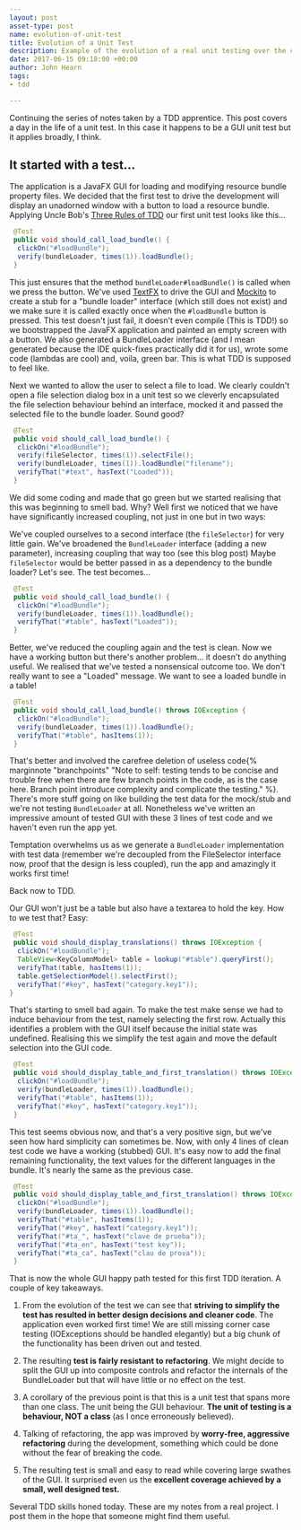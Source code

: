 ```yaml
---
layout: post
asset-type: post
name: evolution-of-unit-test
title: Evolution of a Unit Test
description: Example of the evolution of a real unit testing over the course of a morning
date: 2017-06-15 09:18:00 +00:00
author: John Hearn
tags:
- tdd

---
```


Continuing the series of notes taken by a TDD apprentice. This post covers a day in the life of a unit test. In this case it happens to be a GUI unit test but it applies broadly, I think.

## It started with a test... 

The application is a JavaFX GUI for loading and modifying resource bundle property files. We decided that the first test to drive the development will display an unadorned window with a button to load a resource bundle. Applying Uncle Bob's [Three Rules of TDD](http://butunclebob.com/ArticleS.UncleBob.TheThreeRulesOfTdd) our first unit test looks like this...

```java
 @Test
 public void should_call_load_bundle() {
  clickOn("#loadBundle");
  verify(bundleLoader, times(1)).loadBundle();
 }
```

This just ensures that the method `bundleLoader#loadBundle()` is called when we press the button. We've used [TextFX](https://github.com/TestFX/TestFX) to drive the GUI and [Mockito](http://site.mockito.org/) to create a stub for a "bundle loader" interface (which still does not exist) and we make sure it is called exactly once when the `#loadBundle` button is pressed. This test doesn't just fail, it doesn't even compile (This is TDD!) so we bootstrapped the JavaFX application and painted an empty screen with a button. We also generated a BundleLoader interface (and I mean generated because the IDE quick-fixes practically did it for us), wrote some code (lambdas are cool) and, voila, green bar. This is what TDD is supposed to feel like.

Next we wanted to allow the user to select a file to load. We clearly couldn't open a file selection dialog box in a unit test so we cleverly encapsulated the file selection behaviour behind an interface, mocked it and passed the selected file to the bundle loader. Sound good?

```java
 @Test
 public void should_call_load_bundle() {
  clickOn("#loadBundle");
  verify(fileSelector, times(1)).selectFile();
  verify(bundleLoader, times(1)).loadBundle("filename");
  verifyThat("#text", hasText("Loaded"));
 }
```

We did some coding and made that go green but we started realising that this was beginning to smell bad. Why? Well first we noticed that we have have significantly increased coupling, not just in one but in two ways:

We've coupled ourselves to a second interface (the `fileSelector`) for very little gain.
We've broadened the `BundleLoader` interface (adding a new parameter), increasing coupling that way too (see this blog post)
Maybe `fileSelector` would be better passed in as a dependency to the bundle loader? Let's see. The test becomes...

```java
 @Test
 public void should_call_load_bundle() {
  clickOn("#loadBundle");
  verify(bundleLoader, times(1)).loadBundle();
  verifyThat("#table", hasText("Loaded"));
 }
```

Better, we've reduced the coupling again and the test is clean. Now we have a working button but there's another problem... it doesn't do anything useful. We realised that we've tested a nonsensical outcome too. We don't really want to see a "Loaded" message. We want to see a loaded bundle in a table!

```java
 @Test
 public void should_call_load_bundle() throws IOException {
  clickOn("#loadBundle");
  verify(bundleLoader, times(1)).loadBundle();
  verifyThat("#table", hasItems(1));
 }
```

That's better and involved the carefree deletion of useless code{% marginnote "branchpoints" "Note to self: testing tends to be concise and trouble free when there are few branch points in the code, as is the case here. Branch point introduce complexity and complicate the testing." %}. There's more stuff going on like building the test data for the mock/stub and we're not testing `BundleLoader` at all. Nonetheless we've written an impressive amount of tested GUI with these 3 lines of test code and we haven't even run the app yet.

Temptation overwhelms us as we generate a `BundleLoader` implementation with test data (remember we're decoupled from the FileSelector interface now, proof that the design is less coupled), run the app and amazingly it works first time!

Back now to TDD.

Our GUI won't just be a table but also have a textarea to hold the key. How to we test that? Easy:

```java
 @Test
 public void should_display_translations() throws IOException {
  clickOn("#loadBundle");
  TableView<KeyColumnModel> table = lookup("#table").queryFirst();
  verifyThat(table, hasItems(1));
  table.getSelectionModel().selectFirst();
  verifyThat("#key", hasText("category.key1"));
}
```

That's starting to smell bad again. To make the test make sense we had to induce behaviour from the test, namely selecting the first row. Actually this identifies a problem with the GUI itself because the initial state was undefined. Realising this we simplify the test again and move the default selection into the GUI code.

```java
 @Test
 public void should_display_table_and_first_translation() throws IOException {
  clickOn("#loadBundle");
  verify(bundleLoader, times(1)).loadBundle();
  verifyThat("#table", hasItems(1));
  verifyThat("#key", hasText("category.key1"));
 }
```

This test seems obvious now, and that's a very positive sign, but we've seen how hard simplicity can sometimes be. Now, with only 4 lines of clean test code we have a working (stubbed) GUI. It's easy now to add the final remaining functionality, the text values for the different languages in the bundle. It's nearly the same as the previous case.

```java
 @Test
 public void should_display_table_and_first_translation() throws IOException {
  clickOn("#loadBundle");
  verify(bundleLoader, times(1)).loadBundle();
  verifyThat("#table", hasItems(1));
  verifyThat("#key", hasText("category.key1"));
  verifyThat("#ta_", hasText("clave de prueba"));
  verifyThat("#ta_en", hasText("test key"));
  verifyThat("#ta_ca", hasText("clau de prova"));
 }
```

That is now the whole GUI happy path tested for this first TDD iteration. A couple of key takeaways.

1. From the evolution of the test we can see that **striving to simplify the test has resulted in better design decisions and cleaner code**. The application even worked first time! We are still missing corner case testing (IOExceptions should be handled elegantly) but a big chunk of the functionality has been driven out and tested.

2. The resulting **test is fairly resistant to refactoring**. We might decide to split the GUI up into composite controls and refactor the internals of the BundleLoader but that will have little or no effect on the test.

3. A corollary of the previous point is that this is a unit test that spans more than one class. The unit being the GUI behaviour. **The unit of testing is a behaviour, NOT a class** (as I once erroneously believed).

4. Talking of refactoring, the app was improved by **worry-free, aggressive refactoring** during the development, something which could be done without the fear of breaking the code.

5. The resulting test is small and easy to read while covering large swathes of the GUI. It surprised even us the **excellent coverage achieved by a small, well designed test.**

Several TDD skills honed today. These are my notes from a real project. I post them in the hope that someone might find them useful.
